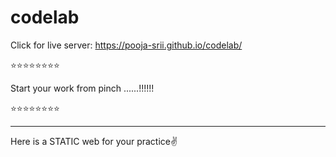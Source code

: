 # codelab

Click for live server:
https://pooja-srii.github.io/codelab/

⭐⭐⭐⭐⭐⭐⭐⭐

Start your work from pinch ......!!!!!!

⭐⭐⭐⭐⭐⭐⭐⭐

---------------

Here is a STATIC web for your practice✌️
